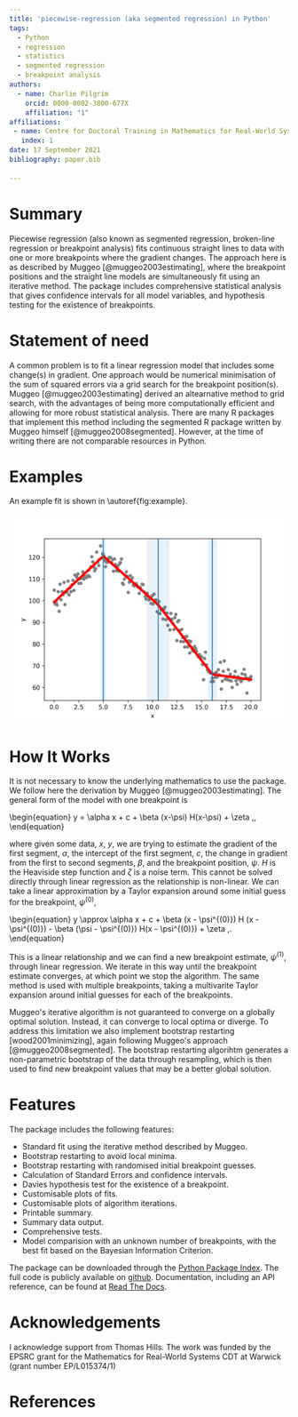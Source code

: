 ```yaml
---
title: 'piecewise-regression (aka segmented regression) in Python'
tags:
  - Python
  - regression
  - statistics
  - segmented regression
  - breakpoint analysis
authors:
  - name: Charlie Pilgrim
    orcid: 0000-0002-3800-677X
    affiliation: "1" 
affiliations:
 - name: Centre for Doctoral Training in Mathematics for Real-World Systems, University of Warwick 
   index: 1
date: 17 September 2021
bibliography: paper.bib

---
```


# Summary

Piecewise regression (also known as segmented regression, broken-line regression or breakpoint analysis) fits continuous straight lines to data with one or more breakpoints where the gradient changes. The approach here is as described by Muggeo [@muggeo2003estimating], where the breakpoint positions and the straight line models are simultaneously fit using an iterative method. The package includes comprehensive statistical analysis that gives confidence intervals for all model variables, and hypothesis testing for the existence of breakpoints. 


# Statement of need

A common problem is to fit a linear regression model that includes some change(s) in gradient. One approach would be numerical minimisation of the sum of squared errors via a grid search for the breakpoint position(s). Muggeo [@muggeo2003estimating] derived an altearnative method to grid search, with the advantages of being more computationally efficient and allowing for more robust statistical analysis. There are many R packages that implement this method including the segmented R package written by Muggeo himself [@muggeo2008segmented]. However, at the time of writing there are not comparable resources in Python.  

# Examples

An example fit is shown in \autoref{fig:example}. 

![An example model fit (red line) to data (grey markers). The estimated breakpoint positions (blue lines) and confidence intervals (shaded blue regions) are shown. \label{fig:example}](example.png)

# How It Works

It is not necessary to know the underlying mathematics to use the package. We follow here the derivation by Muggeo [@muggeo2003estimating]. The general form of the model with one breakpoint is

\begin{equation}
    y = \alpha x + c + \beta (x-\psi) H(x-\psi) + \zeta \,,
\end{equation}

where given some data, $x$, $y$, we are trying to estimate the gradient of the first segment, $\alpha$, the intercept of the first segment, $c$, the change in gradient from the first to second segments, $\beta$, and the breakpoint position, $\psi$. $H$ is the Heaviside step function and $\zeta$ is a noise term. This cannot be solved directly through linear regression as the relationship is non-linear. We can take a linear approximation by a Taylor expansion around some initial guess for the breakpoint, $\psi^{(0)}$, 

\begin{equation}
    y \approx \alpha x + c + \beta (x - \psi^{(0)}) H (x - \psi^{(0)}) - \beta (\psi - \psi^{(0)}) H(x - \psi^{(0)}) + \zeta \,.
\end{equation}

This is a linear relationship and we can find a new breakpoint estimate, $\psi^{(1)}$, through linear regression. We iterate in this way until the breakpoint estimate converges, at which point we stop the algorithm. The same method is used with multiple breakpoints, taking a multivarite Taylor expansion around initial guesses for each of the breakpoints. 

Muggeo's iterative algorithm is not guaranteed to converge on a globally optimal solution. Instead, it can converge to local optima or diverge. To address this limitation we also implement bootstrap restarting [wood2001minimizing], again following Muggeo's approach [@muggeo2008segmented]. The bootstrap restarting algorihtm generates a non-parametric bootstrap of the data through resampling, which is then used to find new breakpoint values that may be a better global solution.

# Features

The package includes the following features:

- Standard fit using the iterative method described by Muggeo.  
- Bootstrap restarting to avoid local minima. 
- Bootstrap restarting with randomised initial breakpoint guesses. 
- Calculation of Standard Errors and confidence intervals.
- Davies hypothesis test for the existence of a breakpoint. 
- Customisable plots of fits.
- Customisable plots of algorithm iterations.
- Printable summary.
- Summary data output.
- Comprehensive tests.
- Model comparision with an unknown number of breakpoints, with the best fit based on the Bayesian Information Criterion.  

The package can be downloaded through the [Python Package Index](https://pypi.org/project/piecewise-regression/). The full code is publicly available on [github](https://github.com/chasmani/piecewise-regression). Documentation, including an API reference, can be found at [Read The Docs](https://piecewise-regression.readthedocs.io/en/latest/).

# Acknowledgements

I acknowledge support from Thomas Hills. The work was funded by the EPSRC grant for the Mathematics for Real-World Systems CDT at Warwick (grant number EP/L015374/1)

# References